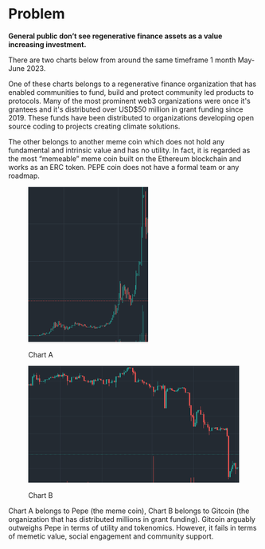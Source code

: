 # Problem



**General public don’t see regenerative finance assets as a value increasing investment.**

There are two charts below from around the same timeframe 1 month May-June 2023.&#x20;

One of these charts belongs to a regenerative finance organization that has enabled communities to fund, build and protect community led products to protocols. Many of the most prominent web3 organizations were once it's grantees and it's distributed over USD$50 million in grant funding since 2019. These funds have been distributed to organizations developing open source coding to projects creating climate solutions.&#x20;

The other belongs to another meme coin which does not hold any fundamental and intrinsic value and has no utility. In fact, it is regarded as the most “memeable” meme coin built on the Ethereum blockchain and works as an ERC token. PEPE coin does not have a formal team or any roadmap.

<figure><img src=".gitbook/assets/image (1).png" alt=""><figcaption><p>Chart A</p></figcaption></figure>

<figure><img src=".gitbook/assets/image.png" alt=""><figcaption><p>Chart B</p></figcaption></figure>

Chart A belongs to Pepe (the meme coin), Chart B belongs to Gitcoin (the organization that has distributed millions in grant funding). Gitcoin arguably outweighs Pepe in terms of utility and tokenomics. However, it fails in terms of memetic value, social engagement and community support.&#x20;
